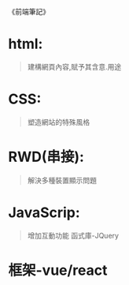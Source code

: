 《前端筆記》

html:
=
>建構網頁內容,賦予其含意.用途


CSS:
=
>塑造網站的特殊風格


RWD(串接):
=
>解決多種裝置顯示問題


JavaScrip:
=
>增加互動功能 函式庫-JQuery


框架-vue/react
=
